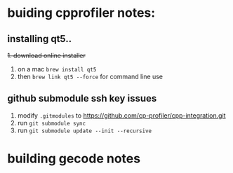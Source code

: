 # buiding cpprofiler notes:
## installing qt5..
~~1. download online installer~~
1. on a mac ```brew install qt5```
2. then ```brew link qt5 --force``` for command line use

## github submodule ssh key issues
1. modify ```.gitmodules``` to https://github.com/cp-profiler/cpp-integration.git
2. run ```git submodule sync```
3. run ```git submodule update --init --recursive```


# building gecode notes

